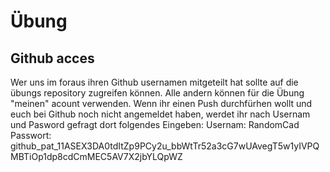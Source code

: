 # Übung
## Github acces

Wer uns im foraus ihren Github usernamen mitgeteilt hat sollte auf die übungs repository zugreifen können.
Alle andern können für die Übung "meinen" acount verwenden. 
Wenn ihr einen Push durchfürhen wollt und euch bei Github noch nicht angemeldet haben, werdet ihr nach Usernam und Pasword gefragt dort folgendes Eingeben:
Usernam: RandomCad
Passwort: 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


